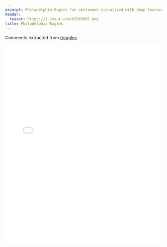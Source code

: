 ```yaml
---
excerpt: Philadelphia Eagles fan sentiment visualized with deep learning.
header:
  teaser: https://i.imgur.com/OSDOJhMl.png
title: Philadelphia Eagles
---
```


Comments extracted from [r/eagles](https://reddit.com/r/eagles)
<iframe id="igraph" scrolling="no" style="border:none;" seamless="seamless" src="/plots/NFL/PHI.html" height="640" width="100%"></iframe>